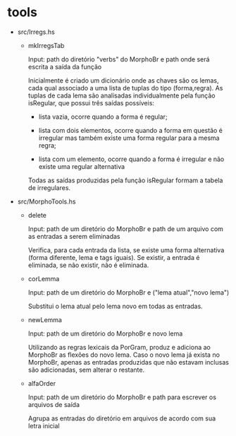 # tools

* src/Irregs.hs

  * mkIrregsTab

      Input: path do diretório "verbs" do MorphoBr e path onde será escrita a saída da função

      Inicialmente é criado um dicionário onde as chaves são os lemas, cada qual associado a uma lista de tuplas do tipo (forma,regra). As tuplas de cada lema são analisadas individualmente pela função isRegular, que possui três saídas possíveis: 

      * lista vazia, ocorre quando a forma é regular;

      * lista com dois elementos, ocorre quando a forma em questão é irregular mas também existe uma forma regular para a mesma regra;

      * lista com um elemento, ocorre quando a forma é irregular e não existe uma regular alternativa

      Todas as saídas produzidas pela função isRegular formam a tabela de irregulares.



* src/MorphoTools.hs

  * delete

      Input: path de um diretório do MorphoBr e path de um arquivo com as entradas a serem eliminadas

      Verifica, para cada entrada da lista, se existe uma forma alternativa (forma diferente, lema e tags iguais). Se existir, a entrada é eliminada, se não existir, não é eliminada.

  * corLemma

      Input: path de um diretório do MorphoBr e ("lema atual","novo lema")

      Substitui o lema atual pelo lema novo em todas as entradas.

  * newLemma

      Input: path de um diretório do MorphoBr e novo lema

      Utilizando as regras lexicais da PorGram, produz e adiciona ao MorphoBr as flexões do novo lema. Caso o novo lema já exista no MorphoBr, apenas as entradas produzidas que não estavam inclusas são adicionadas, sem alterar o restante. 

  * alfaOrder

      Input: path de um diretório do MorphoBr e path para escrever os arquivos de saída

      Agrupa as entradas do diretório em arquivos de acordo com sua letra inicial

